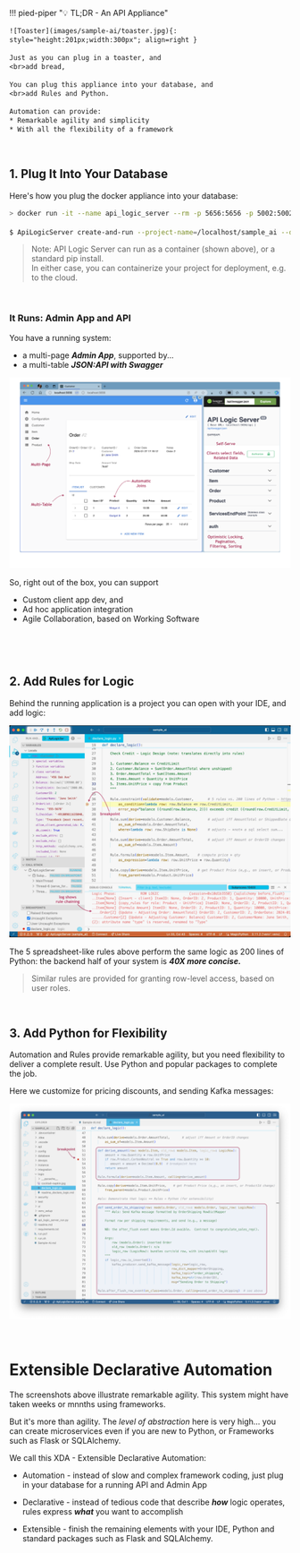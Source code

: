 !!! pied-piper ":bulb: TL;DR - An API Appliance"

    ![Toaster](images/sample-ai/toaster.jpg){: style="height:201px;width:300px"; align=right }
    
    Just as you can plug in a toaster, and 
    <br>add bread,

    You can plug this appliance into your database, and 
    <br>add Rules and Python.

    Automation can provide:
    * Remarkable agility and simplicity
    * With all the flexibility of a framework

&nbsp;

## 1. Plug It Into Your Database

Here's how you plug the docker appliance into your database:

```bash
> docker run -it --name api_logic_server --rm -p 5656:5656 -p 5002:5002 -v ${PWD}:/localhost apilogicserver/api_logic_server

$ ApiLogicServer create-and-run --project-name=/localhost/sample_ai --db-url=sqlite:///sample_ai.sqlite
```

> Note: API Logic Server can run as a container (shown above), or a standard pip install.  <br>In either case, you can containerize your project for deployment, e.g. to the cloud.

&nbsp;

### It Runs: Admin App and API

You have a running system: 

* a multi-page ***Admin App***, supported by...
* a multi-table ***JSON:API with Swagger***

![Runs](images/sample-ai/Microservice-Automation.png)

So, right out of the box, you can support

* Custom client app dev, and 
* Ad hoc application integration
* Agile Collaboration, based on Working Software

&nbsp;


&nbsp;

## 2. Add Rules for Logic

Behind the running application is a project you can open with your IDE, and add logic:

![Logic](images/sample-ai/rules.jpg)

The 5 spreadsheet-like rules above perform the same logic as 200 lines of Python: the backend half of your system is ***40X more concise.***

> Similar rules are provided for granting row-level access, based on user roles.

&nbsp;

## 3. Add Python for Flexibility

Automation and Rules provide remarkable agility, but you need flexibility to deliver a complete result.  Use Python and popular packages to complete the job.  

Here we customize for pricing discounts, and sending Kafka messages:

![Rules Plus Python](images/sample-ai/rules-plus-python.png)

&nbsp;

# Extensible Declarative Automation

The screenshots above illustrate remarkable agility.  This system might have taken weeks or mnnths using frameworks.

But it's more than agility.  The *level of abstraction* here is very high... you can create microservices even if you are new to Python, or Frameworks such as Flask or SQLAlchemy.

We call this XDA - Extensible Declarative Automation:

* Automation - instead of slow and complex framework coding, just plug in your database for a running API and Admin App

* Declarative - instead of tedious code that describe ***how*** logic operates, rules express ***what*** you want to accomplish

* Extensible - finish the remaining elements with your IDE, Python and standard packages such as Flask and SQLAlchemy.



